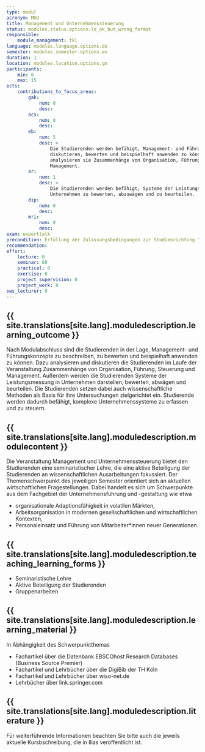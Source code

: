 ```yaml
---
type: modul
acronym: MUU
title: Management und Unternehmenssteuerung
status: modules.status.options.lo_ok_but_wrong_format    
responsible: 
    module_management: tkl
language: modules.language.options.de
semester: modules.semester.options.ws
duration: 1
location: modules.location.options.gm
participants:
    min: 6 
    max: 15
ects: 
    contributions_to_focus_areas:
        gak: 
            num: 0
            desc:
        acs: 
            num: 0
            desc:
        eb: 
            num: 5
            desc: >
                Die Studierenden werden befähigt, Management- und Führungskonzepte beschreiben, 
                diskutieren, bewerten und beispielhaft anwenden zu können. Des Weiteren 
                analysieren sie Zusammenhänge von Organisation, Führung, Steuerung und 
                Management.
        ar: 
            num: 1
            desc: >
                Die Studierenden werden befähigt, Systeme der Leistungsmessung in 
                Unternehmen zu bewerten, abzuwägen und zu beurteilen. 
        dip: 
            num: 0
            desc:
        mri: 
            num: 0
            desc:
exam: experttalk
precondition: Erfüllung der Zulassungsbedingungen zur Studienrichtung "Business Information Systems"
recommendation: 
effort:
    lecture: 0
    seminar: 60
    practical: 0
    exercise: 0
    project_supervision: 0
    project_work: 0
sws_lecturer: 0  
---
```




## {{ site.translations[site.lang].moduledescription.learning_outcome }}
<!-- Learning Outcome -->

Nach Modulabschluss sind die Studierenden in der Lage, Management- und Führungskonzepte zu beschreiben, zu bewerten und beispielhaft anwenden zu können. 
Dazu analysieren und diskutieren die Studierenden im Laufe der Veranstaltung Zusammenhänge von Organisation, Führung, Steuerung und Management. Außerdem werden die Studierenden Systeme der Leistungsmessung in Unternehmen darstellen, bewerten, abwägen und beurteilen. Die Studierenden setzen dabei auch wissenschaftliche Methoden als Basis für ihre Untersuchungen zielgerichtet ein.
Studierende werden dadurch befähigt, komplexe Unternehmenssysteme zu erfassen und zu steuern. 


  
## {{ site.translations[site.lang].moduledescription.modulecontent }}
<!-- Modulinhalt -->

Die Veranstaltung Management und Unternehmenssteuerung bietet den Studierenden 
eine seminaristischer Lehre, die eine aktive Beteiligung der Studierenden an 
wissenschaftlichen Ausarbeitungen fokussiert. Der Themenschwerpunkt des 
jeweiligen Semester orientiert sich an aktuellen wirtschaftlichen 
Fragestellungen. Dabei handelt es sich um Schwerpunkte aus dem Fachgebiet der 
Unternehmensführung und -gestaltung wie etwa
- organisationale Adaptionsfähigkeit in volatilen Märkten,
- Arbeitsorganisation in modernen gesellschaftlichen und wirtschaftlichen Kontexten,
- Personaleinsatz und Führung von Mitarbeiter*innen neuer Generationen. 


## {{ site.translations[site.lang].moduledescription.teaching_learning_forms }}
<!-- Lehr- und Lernformen -->

- Seminaristische Lehre
- Aktive Beteiligung der Studierenden
- Gruppenarbeiten



## {{ site.translations[site.lang].moduledescription.learning_material }}
<!-- Zur Verfügung gestelltes Lehrmaterial -->

In Abhängigkeit des Schwerpunktthemas
- Fachartikel über die Datenbank EBSCOhost Research Databases (Business Source Premier)
- Fachartikel und Lehrbücher über die DigiBib der TH Köln
- Fachartikel und Lehrbücher über wiso-net.de
- Lehrbücher über link.springer.com


## {{ site.translations[site.lang].moduledescription.literature }}
<!-- Weiterführende Informationen -->

Für weiterführende Informationen beachten Sie bitte auch die jeweils aktuelle 
Kursbschreibung, die in Ilias veröffentlicht ist. 